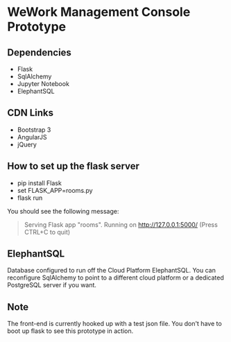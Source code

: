 # WeWork Management Console Prototype

## Dependencies
<ul>
    <li>Flask</li>
    <li>SqlAlchemy</li>
    <li>Jupyter Notebook</li>
    <li>ElephantSQL</li>
</ul>

## CDN Links
<ul>
    <li>Bootstrap 3</li>
    <li>AngularJS</li>
    <li>jQuery</li>
</ul>

## How to set up the flask server
<ul>
    <li>pip install Flask</li>
    <li>set FLASK_APP=rooms.py </li>
    <li>flask run</li>
</ul>

You should see the following message:

> Serving Flask app "rooms". Running on http://127.0.0.1:5000/ (Press CTRL+C to quit)

## ElephantSQL
<p>
Database configured to run off the Cloud Platform ElephantSQL. You can reconfigure SqlAlchemy to point to a different cloud platform or a dedicated PostgreSQL server if you want. 
</p>

## Note
<p>
The front-end is currently hooked up with a test json file. You don't have to boot up flask to see this prototype in action.
</p>
